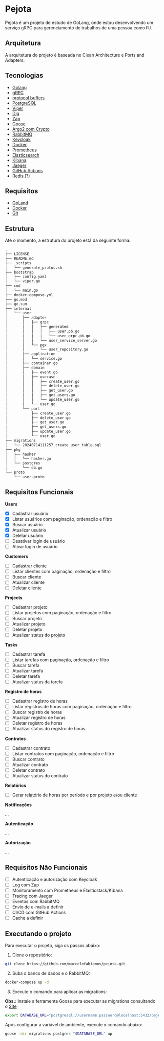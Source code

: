 # Pejota

Pejota é um projeto de estudo de GoLang, onde estou desenvolvendo um serviço gRPC para gerenciamento de trabalhos de uma pessoa como PJ.

## Arquitetura

A arquitetura do projeto é baseada no Clean Architecture e Ports and Adapters.

## Tecnologias

- [Golang](https://golang.org/)
- [gRPC](https://grpc.io/)
- [protocol buffers](https://developers.google.com/protocol-buffers)
- [PostgreSQL](https://www.postgresql.org/)
- [Viper](https://pkg.go.dev/github.com/spf13/viper)
- [Dig](https://pkg.go.dev/go.uber.org/dig)
- [Zap](https://pkg.go.dev/go.uber.org/zap)
- [Goose](https://pkg.go.dev/github.com/pressly/goose)
- [Argo2 com Crypto](golang.org/x/crypto)
- [RabbitMQ](https://www.rabbitmq.com/)
- [Keycloak](https://www.keycloak.org/)
- [Docker](https://www.docker.com/)
- [Prometheus](https://prometheus.io/)
- [Elasticsearch](https://www.elastic.co/)
- [Kibana](https://www.elastic.co/)
- [Jaeger](https://www.jaegertracing.io/)
- [GitHub Actions](https://docs.github.com/pt/actions)
- [Redis (?)](https://redis.io/)

## Requisitos

- [GoLand](https://golang.org/)
- [Docker](https://www.docker.com/)
- [Git](https://git-scm.com/)

## Estrutura

Até o momento, a estrutura do projeto está da seguinte forma:

```bash
.
├── LICENSE
├── README.md
├── _scripts
│   └── generate_protos.sh
├── bootstrap
│   ├── config.yaml
│   └── viper.go
├── cmd
│   └── main.go
├── docker-compose.yml
├── go.mod
├── go.sum
├── internal
│   └── user
│       ├── adapter
│       │   ├── grpc
│       │   │   ├── generated
│       │   │   │   ├── user.pb.go
│       │   │   │   └── user_grpc.pb.go
│       │   │   └── user_service_server.go
│       │   └── pgx
│       │       └── user_repository.go
│       ├── application
│       │   └── service.go
│       ├── container.go
│       ├── domain
│       │   ├── event.go
│       │   ├── usecase
│       │   │   ├── create_user.go
│       │   │   ├── delete_user.go
│       │   │   ├── get_user.go
│       │   │   ├── get_users.go
│       │   │   └── update_user.go
│       │   └── user.go
│       └── port
│           ├── create_user.go
│           ├── delete_user.go
│           ├── get_user.go
│           ├── get_users.go
│           ├── update_user.go
│           └── user.go
├── migrations
│   └── 20240714111257_create_user_table.sql
├── pkg
│   ├── hasher
│   │   └── hasher.go
│   └── postgres
│       └── db.go
└── proto
    └── user.proto
```

## Requisitos Funcionais

**Users**

- [x] Cadastrar usuário
- [x] Listar usuários com paginação, ordenação e filtro
- [x] Buscar usuário
- [x] Atualizar usuário
- [x] Deletar usuário
- [ ] Desativar login de usuário
- [ ] Ativar login de usuário

**Customers**

- [ ] Cadastrar cliente
- [ ] Listar clientes com paginação, ordenação e filtro
- [ ] Buscar cliente
- [ ] Atualizar cliente
- [ ] Deletar cliente

**Projects**

- [ ] Cadastrar projeto
- [ ] Listar projetos com paginação, ordenação e filtro
- [ ] Buscar projeto
- [ ] Atualizar projeto
- [ ] Deletar projeto
- [ ] Atualizar status do projeto

**Tasks**

- [ ] Cadastrar tarefa
- [ ] Listar tarefas com paginação, ordenação e filtro
- [ ] Buscar tarefa
- [ ] Atualizar tarefa
- [ ] Deletar tarefa
- [ ] Atualizar status da tarefa

**Registro de horas**

- [ ] Cadastrar registro de horas
- [ ] Listar registros de horas com paginação, ordenação e filtro
- [ ] Buscar registro de horas
- [ ] Atualizar registro de horas
- [ ] Deletar registro de horas
- [ ] Atualizar status do registro de horas

**Contratos**

- [ ] Cadastrar contrato
- [ ] Listar contratos com paginação, ordenação e filtro
- [ ] Buscar contrato
- [ ] Atualizar contrato
- [ ] Deletar contrato
- [ ] Atualizar status do contrato

**Relatórios**

- [ ] Gerar relatório de horas por período e por projeto e/ou cliente

**Notificações**

...

**Autenticação**

...

**Autorização**

...

## Requisitos Não Funcionais

- [ ] Autenticação e autorização com Keycloak
- [ ] Log com Zap
- [ ] Monitoramento com Prometheus e Elasticstack/Kibana
- [ ] Tracing com Jaeger
- [ ] Eventos com RabbitMQ
- [ ] Envio de e-mails a definir
- [ ] CI/CD com GitHub Actions
- [ ] Cache a definir

## Executando o projeto

Para executar o projeto, siga os passos abaixo:

1. Clone o repositório:

```bash
git clone https://github.com/marcelofabianov/pejota.git
```

2. Suba o banco de dados e o RabbitMQ:

```bash
docker-compose up -d
```

3. Execute o comando para aplicar as migrations:

**Obs.:** Instale a ferramenta Goose para executar as migrations consultando o [Site](https://pressly.github.io/goose/installation/)

```bash
export DATABASE_URL="postgresql://username:password@localhost:5432/pejota_db"
```
Após configurar a variável de ambiente, execute o comando abaixo:

```bash
goose -dir migrations postgres "$DATABASE_URL" up
```
